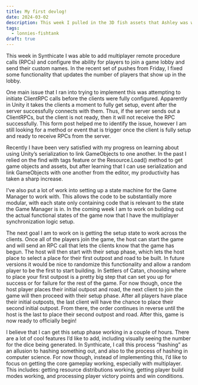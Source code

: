 ```yaml
---
title: My first devlog!
date: 2024-03-02
description: This week I pulled in the 3D fish assets that Ashley was working and added some basic tutorials for the game.
tags:
  - lonnies-fishtank
draft: true
---
```

This week in Synthicate I was able to add multiplayer remote procedure calls (RPCs) and configure the ability for players to join a game lobby and send their custom names. In the recent set of pushes from Friday, I fixed some functionality that updates the number of players that show up in the lobby. 

One main issue that I ran into trying to implement this was attempting to initiate ClientRPC calls before the clients were fully configured. Apparently in Unity it takes the clients a moment to fully get setup, event after the server successfully connects with them. Thus, if the server sends out a ClientRPCs, but the client is not ready, then it will not receive the RPC successfully. This form post helped me to identify the issue, however I am still looking for a method or event that is trigger once the client is fully setup and ready to receive RPCs from the server.

Recently I have been very satisfied with my progress on learning about using Unity’s serialization to link GameObjects to one another. In the past I relied on the find with tags feature or the Resource.Load() method to get game objects and assets, but after learning that I can use serialization and link GameObjects with one another from the editor, my productivity has taken a sharp increase.

I’ve also put a lot of work into setting up a state machine for the Game Manager to work with. This allows the code to be substantially more modular, with each state only containing code that is relevant to the state the Game Manager is in. In the coming week I am to work on building out the actual functional states of the game now that I have the multiplayer synchronization logic setup.

The next goal I am to work on is getting the setup state to work across the clients. Once all of the players join the game, the host can start the game and will send an RPC call that lets the clients know that the game has begun. The host will then start with their setup phase, which lets the host place to select a place for their first outpost and road to be built. In future versions it would be nice to randomize this functionality and allow a random player to be the first to start building. In Settlers of Catan, choosing where to place your first outpost is a pretty big step that can set you up for success or for failure for the rest of the game. For now though, once the host player places their initial outpost and road, the next client to join the game will then proceed with their setup phase. After all players have place their initial outposts, the last client will have the chance to place their second initial outpost. From there, the order continues in reverse until the host is the last to place their second outpost and road. After this, game is now ready to officially begin!

I believe that I can get this setup phase working in a couple of hours. There are a lot of cool features I’d like to add, including visually seeing the number for the dice being generated. In Synthicate, I call this process “hashing” as an allusion to hashing something out, and also to the process of hashing in computer science. For now though, instead of implementing this, I’d like to focus on getting the core gameplay working, especially with multiplayer. This includes: getting resource distributions working, getting player build modes working, and processing player victory points and win conditions.
